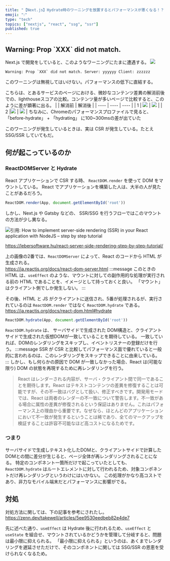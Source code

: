 ```yaml
---
title: "【Next.js】Hydrate時のワーニングを放置するとパフォーマンスが悪くなる！？"
emoji: "💧"
type: "tech"
topics: ["nextjs", "react", "ssg", "ssr"]
published: true
---
```


## Warning: Prop \`XXX\` did not match.
Next.js で開発をしていると、このようなワーニングにたまに遭遇する。
![](https://storage.googleapis.com/zenn-user-upload/tkgnmvev52i6rv195aj7crqdkyou)
```
Warning: Prop `XXX` did not match. Server: yyyyyy Client: zzzzzz 
```

このワーニングは無視してはいけない。パフォーマンスの低下に直結する。

こちらは、とあるサービスのページにおける、微妙なコンテンツ差異の解消前後での、lighthouseスコアの比較。コンテンツ量が多いページで比較すると、このように差が顕著に出る。
|  | 解消前 | 解消後 |
| ---- | ---- | ---- |
| 1 | ![](https://storage.googleapis.com/zenn-user-upload/f06kd744it7lfa7qqcfk6hakbcug) | ![](https://storage.googleapis.com/zenn-user-upload/b8e7chcvlyk2mwt7p0okzb0lnwwb) |
| 2 |![](https://storage.googleapis.com/zenn-user-upload/8jcxe62w5mcft7j1frqwe6kws547) | ![](https://storage.googleapis.com/zenn-user-upload/o7vq60axqcr23wjytvdmttz6f4eu) |
ちなみに、Chromeのパフォーマンスプロファイルで見ると、「before-hydrate」 + 「hydrating」 に100~300msの差が出ていた

このワーニングが発生しているときは、実は CSR が発生している。たとえ SSG/SSR していてもだ。

## 何が起こっているのか

### ReactDOMServer と Hydrate

React アプリケーションで CSR する時、 `ReactDOM.render` を使って DOM をマウントしている。
React でアプリケーションを構築した人は、大半の人が見たことがあるだろう。
```js
ReactDOM.render(App, document.getElementById('root'))
```

しかし、Next.js や Gatsby などの、 SSR/SSG を行うフローではこのマウントの方法が少し異なる。

![引用: How to implement server-side rendering (SSR) in your React application with NodeJS – step by step tutorial
](https://storage.googleapis.com/zenn-user-upload/rrlg647sgjcs4kbalbobwzc94wzp)

https://lebersoftware.hu/react-server-side-rendering-step-by-step-tutorial/

上の画像の2番では、`ReactDOMServer` によって、React のコードから HTML が生成される。  
https://ja.reactjs.org/docs/react-dom-server.html
:::message
このときの HTML は、`useEffect` のような、マウントに対しての副作用的な処理が実行される前の HTML であることを、イメージとして持っておくと良い。
「マウント」はクライアント側でしか発生しない。
:::

その後、HTML と JS がクライアントに送信され、5番が処理されるが、実行されているのは `ReactDOM.render` ではなく `ReactDOM.hydrate` である。
https://ja.reactjs.org/docs/react-dom.html#hydrate

```js
ReactDOM.hydrate(App, document.getElementById('root'))
```

`ReactDOM.hydrate` は、 サーバサイドで生成された DOM構造と、クライアントサイドで生成された仮想DOMが一致していることを期待している。
一致していれば、DOMのレンダリングをスキップし、イベントリスナーの登録だけを行う。
:::message
SSR が CSR と比較してパフォーマンス面で優れていると一般的に言われるのは、このレンダリングをスキップできることに由来している。
:::
しかし、もし何らかの原因で DOM が一致しなかった場合、React は(可能な限り) DOM の状態を再現するために再レンダリングを行う。
> React はレンダーされる内容が、サーバ・クライアント間で同一であることを期待します。React はテキストコンテンツの差異を修復することは可能ですが、その不一致はバグとして扱い、修正すべきです。開発用モードでは、React は両者のレンダーの不一致について警告します。不一致がある場合に属性の差異が修復されるという保証はありません。これはパフォーマンス上の理由から重要です。なぜなら、ほとんどのアプリケーションにおいて不一致が発生するということは稀であり、全てのマークアップを検証することは許容不可能なほど高コストになるためです。

### つまり

サーバサイドで生成しテキスト化したDOMと、クライアントサイドで計算したDOMとの間に差分が生じると、ページ全体が再レンダリングされることになる。
特定のコンポネント一箇所だけで起こっていたとしても、`ReactDOM.hydrate` はルートエレメントに対して行われるため、対象コンポネントだけ再レンダリングというわけにはいかない。
この処理がかなり高コストであり、非力なモバイル端末だとパフォーマンスに影響がでる。

## 対処

対処方法に関しては、下の記事を参考にされたし。
https://zenn.dev/takewell/articles/5ee9530eedbeb82e4de7

先に述べた通り、`useEffect` は Hydrate 後に行われるため、`useEffect` と `useState` を組合せ、マウントされているかどうかを管理して分岐すると、問題は最小限に抑えられる。
「最小限に抑えられる」というのは、あくまでレンダリングを遅延させただけで、そのコンポネントに関しては SSG/SSR の恩恵を受けられなくなるため。